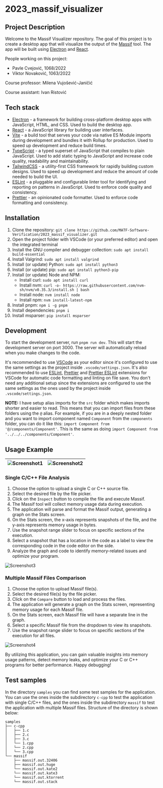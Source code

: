 # 2023_massif_visualizer

## Project Description

Welcome to the Massif Visualizer repository. The goal of this project is to create a desktop app that will visualize the output of the [Massif](https://valgrind.org/docs/manual/ms-manual.html) tool. The app will be built using [Electron](https://www.electronjs.org/) and [React](https://reactjs.org/).

People working on this project:
- Pavle Cvejović, 1068/2022
- Viktor Novaković, 1063/2022

Course professor: Milena Vujošević-Janičić

Course assistant: Ivan Ristović

## Tech stack

- [Electron](https://www.electronjs.org/) - a framework for building cross-platform desktop apps with JavaScript, HTML, and CSS. Used to build the desktop app.
- [React](https://reactjs.org/) - a JavaScript library for building user interfaces.
- [Vite](https://vitejs.dev/) - a build tool that serves your code via native ES Module imports during development and bundles it with Rollup for production. Used to speed up development and reduce build times.
- [TypeScript](https://www.typescriptlang.org/) - a typed superset of JavaScript that compiles to plain JavaScript. Used to add static typing to JavaScript and increase code quality, readability and maintainability.
- [TailwindCSS](https://tailwindcss.com/) - a utility-first CSS framework for rapidly building custom designs. Used to speed up development and reduce the amount of code needed to build the UI.
- [ESLint](https://eslint.org/) - a pluggable and configurable linter tool for identifying and reporting on patterns in JavaScript. Used to enforce code quality and consistency.
- [Prettier](https://prettier.io/) - an opinionated code formatter. Used to enforce code formatting and consistency.

## Installation

1. Clone the repository: `git clone https://github.com/MATF-Software-Verification/2023_massif_visualizer.git`
2. Open the project folder with VSCode (or your preferred editor) and open the integrated terminal
3. Install the GNU compiler and debugger collection: `sudo apt install build-essential`
4. Install Valgrind: `sudo apt install valgrind`
5. Install (or update) Python: `sudo apt install python3`
6. Install (or update) pip: `sudo apt install python3-pip`
7. Install (or update) Node and NPM:
   - Install curl: `sudo apt install curl`
   - Install nvm: `curl -o- https://raw.githubusercontent.com/nvm-sh/nvm/v0.35.3/install.sh | bash`
   - Install node: `nvm install node`
   - Install npm: `nvm install-latest-npm`
8. Install pnpm: `npm i -g pnpm`
9. Install dependencies: `pnpm i`
10. Install msparser: `pip install msparser`

## Development

To start the development server, run `pnpm run dev`. This will start the development server on port 3000. The server will automatically reload when you make changes to the code.

It's recommended to use [VSCode](https://code.visualstudio.com/) as your editor since it's configured to use the same settings as the project inside `.vscode/settings.json`. It's also recommended to use [ESLint](https://marketplace.visualstudio.com/items?itemName=dbaeumer.vscode-eslint), [Prettier](https://marketplace.visualstudio.com/items?itemName=esbenp.prettier-vscode) and [Prettier ESLint](https://marketplace.visualstudio.com/items?itemName=rvest.vs-code-prettier-eslint) extensions for VSCode for automatic code formatting and linting on file save. You don't need any additional setup since the extensions are configured to use the same settings as the ones used by the project inside `.vscode/settings.json`.

**NOTE:** I have setup alias imports for the `src` folder which makes imports shorter and easier to read. This means that you can import files from these folders using the `@` alias. For example, if you are in a deeply nested folder and you want to import component named `Component` from the `components` folder, you can do it like this: `import Component from '@/components/Component'`. This is the same as doing `import Component from '../../../components/Component'`.

## Usage Example

| ![Screenshot1](https://github.com/MATF-Software-Verification/2023_massif_visualizer/assets/76535188/6bf382f5-8ce2-44bd-8777-79f3c24906cd) | ![Screenshot2](https://github.com/MATF-Software-Verification/2023_massif_visualizer/assets/76535188/356b80a0-3067-4d12-a8c1-24d2f6fd4640) |
| ----------------------------------------------------------------------------------------------------------------------------------------- | ----------------------------------------------------------------------------------------------------------------------------------------- |

### Single C/C++ File Analysis

1. Choose the option to upload a single C or C++ source file.
2. Select the desired file by the file picker.
3. Click on the `Inspect` button to compile the file and execute Massif.
4. The Massif tool will collect memory usage data during execution.
5. The application will parse and format the Massif output, generating a graph on the Stats screen.
6. On the Stats screen, the x-axis represents snapshots of the file, and the y-axis represents memory usage in bytes.
7. Use the snapshot range slider to focus on specific sections of the execution.
8. Select a snapshot that has a location in the code as a label to view the corresponding code in the code editor on the side.
9. Analyze the graph and code to identify memory-related issues and optimize your program.

![Screenshot3](https://github.com/MATF-Software-Verification/2023_massif_visualizer/assets/76535188/c709d88b-3fc3-4c1f-af3b-bb170c045226)

### Multiple Massif Files Comparison

1. Choose the option to upload Massif file(s).
2. Select the desired file(s) by the file picker.
3. Click on the `Compare` button to load and process the files.
4. The application will generate a graph on the Stats screen, representing memory usage for each Massif file.
5. On the Stats screen, each Massif file will have a separate line in the graph.
6. Select a specific Massif file from the dropdown to view its snapshots.
7. Use the snapshot range slider to focus on specific sections of the execution for all files.

![Screenshot4](https://github.com/MATF-Software-Verification/2023_massif_visualizer/assets/76535188/a1d8100a-d91a-4c40-b04b-1d439f41d536)

By utilizing this application, you can gain valuable insights into memory usage patterns, detect memory leaks, and optimize your C or C++ programs for better performance. Happy debugging!

## Test samples

In the directory `samples` you can find some test samples for the application. You can use the ones inside the subdirectory `c-cpp` to test the application with single C/C++ files, and the ones inside the subdirectory `massif` to test the application with multiple Massif files. Structure of the directory is shown below:

```
samples
├── c-cpp
│   ├── 1.c
│   ├── 2.c
│   ├── 3.c
│   └── 1.cpp
│   └── 2.cpp
│   └── 3.cpp
└── massif
    ├── massif.out.32406
    ├── massif.out.huge
    └── massif.out.kate2
    └── massif.out.kate3
    └── massif.out.ktorrent
    └── massif.out.stack
```
